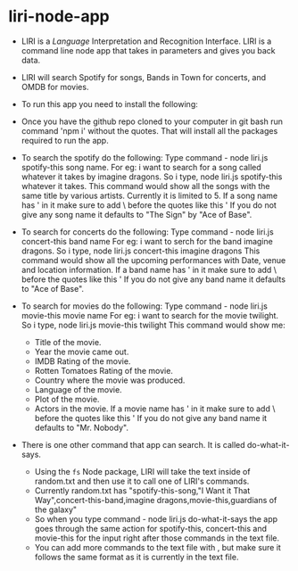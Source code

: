 # liri-node-app

* LIRI is a _Language_ Interpretation and Recognition Interface. LIRI is a command line node app that takes in parameters   and gives you back data.
* LIRI will search Spotify for songs, Bands in Town for concerts, and OMDB for movies.
* To run this app you need to install the following:
* Once you have the github repo cloned to your computer in git bash run command 'npm i' without the quotes. 
  That will install all the packages required to run the app.

* To search the spotify do the following:
 Type command - node liri.js spotify-this song name.
 For eg: i want to search for a song called whatever it takes by imagine dragons. 
 So i type, node liri.js spotify-this whatever it takes. 
 This command would show all the songs with the same title by various artists. Currently it is limited to 5. 
 If a song name has ' in it make sure to add \ before the quotes like this \'
 If you do not give any song name it defaults to "The Sign" by "Ace of Base".

* To search for concerts do the following:
Type command - node liri.js concert-this band name
For eg: i want to serch for the band imagine dragons.
So i type, node liri.js concert-this imagine dragons
This command would show all the upcoming performances with Date, venue and location information.
If a band name has ' in it make sure to add \ before the quotes like this \'
If you do not give any band name it defaults to "Ace of Base".

* To search for movies do the following:
Type command - node liri.js movie-this movie name
For eg: i want to search for the movie twilight.
So i type, node liri.js movie-this twilight 
This command would show me:
    * Title of the movie.
    * Year the movie came out.
    * IMDB Rating of the movie.
    * Rotten Tomatoes Rating of the movie.
    * Country where the movie was produced.
    * Language of the movie.
    * Plot of the movie.
    * Actors in the movie.
If a movie name has ' in it make sure to add \ before the quotes like this \'
If you do not give any band name it defaults to "Mr. Nobody".

* There is one other command that app can search. It is called do-what-it-says.
    * Using the `fs` Node package, LIRI will take the text inside of random.txt and then use it to call one of LIRI's commands.
    * Currently random.txt has "spotify-this-song,"I Want it That Way",concert-this-band,imagine dragons,movie-this,guardians of the galaxy"
    * So when you type command - node liri.js do-what-it-says the app goes through the same action for spotify-this, concert-this and movie-this for the input right after those commands in the text file.
    * You can add more commands to the text file with , but make sure it follows the same format as it is currently in the text file.

 




